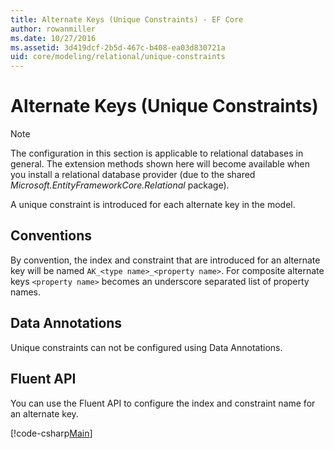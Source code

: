 ```yaml
---
title: Alternate Keys (Unique Constraints) - EF Core
author: rowanmiller
ms.date: 10/27/2016
ms.assetid: 3d419dcf-2b5d-467c-b408-ea03d830721a
uid: core/modeling/relational/unique-constraints
---
```

# Alternate Keys (Unique Constraints)

> [!NOTE]  
> The configuration in this section is applicable to relational databases in general. The extension methods shown here will become available when you install a relational database provider (due to the shared *Microsoft.EntityFrameworkCore.Relational* package).

A unique constraint is introduced for each alternate key in the model.

## Conventions

By convention, the index and constraint that are introduced for an alternate key will be named `AK_<type name>_<property name>`. For composite alternate keys `<property name>` becomes an underscore separated list of property names.

## Data Annotations

Unique constraints can not be configured using Data Annotations.

## Fluent API

You can use the Fluent API to configure the index and constraint name for an alternate key.

[!code-csharp[Main](../../../../samples/core/Modeling/FluentAPI/Samples/Relational/AlternateKeyName.cs?name=Model&highlight=9)]
